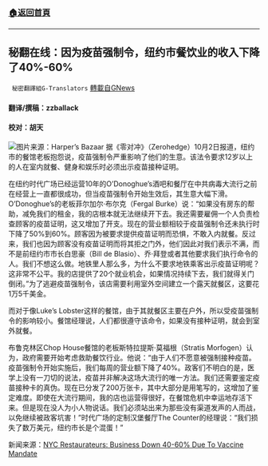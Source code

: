 ###  [:house:返回首頁](https://github.com/ourhimalayas/txt)
---


## 秘翻在线：因为疫苗强制令，纽约市餐饮业的收入下降了40%-60%
` 秘密翻譯組G-Translators` [轉載自GNews](https://gnews.org/zh-hans/1570418/)

#### 翻译/撰稿：zzballack

#### 校对：胡天
![](https://assets.gnews.org/wp-content/uploads/2021/10/image-44.png)图片来源：Harper’s Bazaar
据《零对冲》（Zerohedge）10月2日报道，纽约市的餐馆老板抱怨说，疫苗强制令严重影响了他们的生意。该法令要求12岁以上的人在室内就餐、健身和娱乐时必须出示疫苗接种证明。

在纽约时代广场已经运营10年的O’Donoghue’s酒吧和餐厅在中共病毒大流行之前在经营上一直都很成功，但当疫苗强制令开始生效后，其生意大幅下滑。O’Donoghue’s的老板菲尔加尔·布尔克（Fergal Burke）说：“如果没有房东的帮助，减免我们的租金，我的店根本就无法继续开下去。我还需要雇佣一个人负责检查顾客的疫苗证明，这又增加了开支。现在的营业额相较于疫苗强制令还未执行时下降了50%到60%。顾客因为被要求提供疫苗证明而恐惧，不敢入内就餐。反过来，我们也因为顾客没有疫苗证明而将其拒之门外，他们因此对我们表示不满，而不是前纽约市市长白思豪（Bill de Blasio）、乔·拜登或者其他要求我们执行命令的人。我们不想这么做。地铁里人那么多，为什么不要求地铁乘客出示疫苗证明呢？这非常不公平。我的店提供了20个就业机会，如果情况持续下去，我们就得关门倒闭。”为了逃避疫苗强制令，该店需要利用室外空间建立一个露天就餐区，这要花1万5千美金。

而对于像Luke’s Lobster这样的餐馆，由于其就餐区主要在户外，所以受疫苗强制令的影响较小。餐馆经理说，人们都很遵守该命令，如果没有接种证明，就会到室外就餐。

布鲁克林区Chop House餐馆的老板斯特拉提斯·莫福根（Stratis Morfogen）认为，政府需要开始考虑救助餐饮行业。他说：“由于人们不愿意被强制接种疫苗。疫苗强制令开始实施后，我们每周的营业额下降了40%。政客们不明白的是，医学上没有一刀切的说法，疫苗并非解决这场大流行的唯一方法。我们还需要鉴定疫苗接种卡的真伪。现在已分发了200万张卡，其中大部分是用笔写的，这增加了鉴定难度。即使在大流行期间，我的店也运营得很好，在餐馆危机中幸运地存活下来。但是现在没人为小人物说话。我们必须站出来为那些没有渠道发声的人而战，以免继续被政客坑害！”时代广场的定制汉堡餐厅The Counter的经理说：“我们损失了数万美元，纽约市长是个混蛋！”

新闻来源：[NYC Restaurateurs: Business Down 40-60% Due To Vaccine Mandate](https://www.zerohedge.com/markets/nyc-restaurateurs-business-down-40-60-percent-due-vaccine-mandate)
